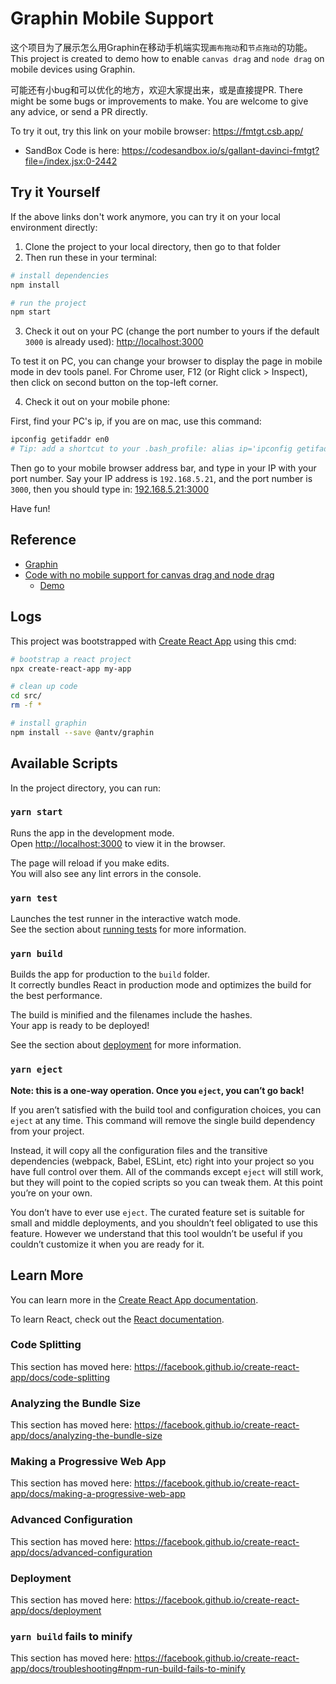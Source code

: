 # Graphin Mobile Support

这个项目为了展示怎么用Graphin在移动手机端实现`画布拖动`和`节点拖动`的功能。
This project is created to demo how to enable `canvas drag` and `node drag` on mobile devices using Graphin. 

可能还有小bug和可以优化的地方，欢迎大家提出来，或是直接提PR.
There might be some bugs or improvements to make. You are welcome to give any advice, or send a PR directly.

To try it out, try this link on your mobile browser: <https://fmtgt.csb.app/>
  - SandBox Code is here: <https://codesandbox.io/s/gallant-davinci-fmtgt?file=/index.jsx:0-2442>

## Try it Yourself

If the above links don't work anymore, you can try it on your local environment directly:

1. Clone the project to your local directory, then go to that folder
2. Then run these in your terminal:

```bash
# install dependencies
npm install

# run the project
npm start
```

3. Check it out on your PC (change the port number to yours if the default `3000` is already used):
<http://localhost:3000>

To test it on PC, you can change your browser to display the page in mobile mode in dev tools panel. For Chrome user, F12 (or Right click > Inspect), then click on second button on the top-left corner.

4. Check it out on your mobile phone:

First, find your PC's ip, if you are on mac, use this command:

```bash
ipconfig getifaddr en0
# Tip: add a shortcut to your .bash_profile: alias ip='ipconfig getifaddr en0'
```

Then go to your mobile browser address bar, and type in your IP with your port number. Say your IP address is `192.168.5.21`, and the port number is `3000`, then you should type in:
[192.168.5.21:3000](http://192.168.5.21:3000)

Have fun!

## Reference

- [Graphin](https://github.com/antvis/graphin/)
- [Code with no mobile support for canvas drag and node drag](https://codesandbox.io/s/yfpx1)
  - [Demo](https://yfpx1.csb.app/)

## Logs

This project was bootstrapped with [Create React App](https://github.com/facebook/create-react-app) using this cmd:

```bash
# bootstrap a react project
npx create-react-app my-app

# clean up code
cd src/
rm -f *

# install graphin
npm install --save @antv/graphin
```

## Available Scripts

In the project directory, you can run:

### `yarn start`

Runs the app in the development mode.<br />
Open [http://localhost:3000](http://localhost:3000) to view it in the browser.

The page will reload if you make edits.<br />
You will also see any lint errors in the console.

### `yarn test`

Launches the test runner in the interactive watch mode.<br />
See the section about [running tests](https://facebook.github.io/create-react-app/docs/running-tests) for more information.

### `yarn build`

Builds the app for production to the `build` folder.<br />
It correctly bundles React in production mode and optimizes the build for the best performance.

The build is minified and the filenames include the hashes.<br />
Your app is ready to be deployed!

See the section about [deployment](https://facebook.github.io/create-react-app/docs/deployment) for more information.

### `yarn eject`

**Note: this is a one-way operation. Once you `eject`, you can’t go back!**

If you aren’t satisfied with the build tool and configuration choices, you can `eject` at any time. This command will remove the single build dependency from your project.

Instead, it will copy all the configuration files and the transitive dependencies (webpack, Babel, ESLint, etc) right into your project so you have full control over them. All of the commands except `eject` will still work, but they will point to the copied scripts so you can tweak them. At this point you’re on your own.

You don’t have to ever use `eject`. The curated feature set is suitable for small and middle deployments, and you shouldn’t feel obligated to use this feature. However we understand that this tool wouldn’t be useful if you couldn’t customize it when you are ready for it.

## Learn More

You can learn more in the [Create React App documentation](https://facebook.github.io/create-react-app/docs/getting-started).

To learn React, check out the [React documentation](https://reactjs.org/).

### Code Splitting

This section has moved here: https://facebook.github.io/create-react-app/docs/code-splitting

### Analyzing the Bundle Size

This section has moved here: https://facebook.github.io/create-react-app/docs/analyzing-the-bundle-size

### Making a Progressive Web App

This section has moved here: https://facebook.github.io/create-react-app/docs/making-a-progressive-web-app

### Advanced Configuration

This section has moved here: https://facebook.github.io/create-react-app/docs/advanced-configuration

### Deployment

This section has moved here: https://facebook.github.io/create-react-app/docs/deployment

### `yarn build` fails to minify

This section has moved here: https://facebook.github.io/create-react-app/docs/troubleshooting#npm-run-build-fails-to-minify
